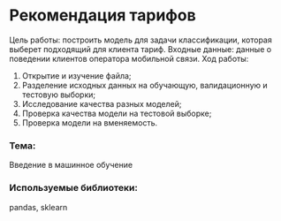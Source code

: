 # Рекомендация тарифов
Цель работы: построить модель для задачи классификации, которая выберет подходящий для клиента тариф. Входные данные: данные о поведении клиентов оператора мобильной связи. Ход работы:
1. Открытие и изучение файла;
2. Разделение исходных данных на обучающую, валидационную и тестовую выборки;
3. Исследование качества разных моделей;
4. Проверка качества модели на тестовой выборке;
5. Проверка модели на вменяемость.

### Тема:
Введение в машинное обучение

### Используемые библиотеки:
pandas, sklearn
